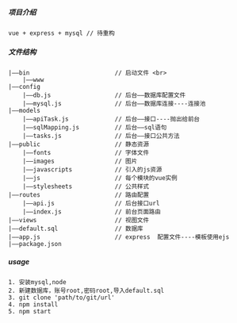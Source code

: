 ##### 项目介绍
    vue + express + mysql // 待重构

##### 文件结构  
    |——bin                        // 启动文件 <br>
        |——www
    |——config
        |——db.js                  // 后台——数据库配置文件
        |——mysql.js               // 后台——数据库连接----连接池
    |——models
        |——apiTask.js             // 后台——接口----抛出给前台
        |——sqlMapping.js          // 后台——sql语句
        |——tasks.js               // 后台——接口公共方法
    |——public                     // 静态资源
        |——fonts                  // 字体文件
        |——images                 // 图片
        |——javascripts            // 引入的js资源
        |——js                     // 每个模块的vue实例
        |——stylesheets            // 公共样式
    |——routes                     // 路由配置
        |——api.js                 // 后台接口url
        |——index.js               // 前台页面路由
    |——views                      // 视图文件
    |——default.sql                // 数据库
    |——app.js                     // express  配置文件----模板使用ejs
    |——package.json               
##### usage
    1. 安装mysql,node
    2. 新建数据库，账号root,密码root,导入default.sql
    3. git clone 'path/to/git/url'  
    4. npm install
    5. npm start
